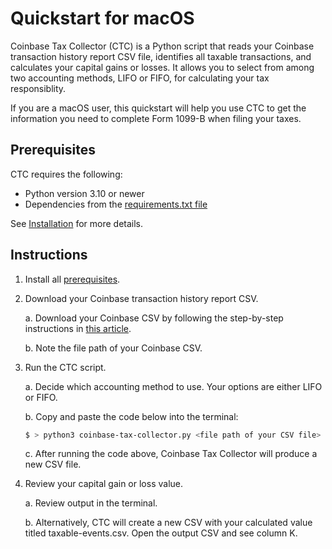 # Quickstart for macOS

Coinbase Tax Collector (CTC) is a Python script that reads your Coinbase transaction history report CSV file, identifies all taxable transactions, and calculates your capital gains or losses. It allows you to select from among two accounting methods, LIFO or FIFO, for calculating your tax responsiblity.

If you are a macOS user, this quickstart will help you use CTC to get the information you need to complete Form 1099-B when filing your taxes.

## Prerequisites

CTC requires the following:

* Python version 3.10 or newer
* Dependencies from the [requirements.txt file](https://github.com/ydeleon6/coinbase-tax-collector/blob/main/requirements.txt)

See [Installation](https://github.com/mdoming10/coinbase-tax-collector/blob/main/documentation/installation.md) for more details.

## Instructions

1. Install all [prerequisites](https://github.com/mdoming10/coinbase-tax-collector/blob/main/documentation/installation.md).

2. Download your Coinbase transaction history report CSV.

    a. Download your Coinbase CSV by following the step-by-step instructions in [this article](https://help.coinbase.com/en/commerce/managing-account/transaction-reporting#download-reports).

    b. Note the file path of your Coinbase CSV.

3. Run the CTC script.

    a. Decide which accounting method to use. Your options are either LIFO or FIFO.
    
    b. Copy and paste the code below into the terminal:

    ```sh
    $ > python3 coinbase-tax-collector.py <file path of your CSV file> <accounting method>
    ```

    c. After running the code above, Coinbase Tax Collector will produce a new CSV file.

4.  Review your capital gain or loss value.

    a. Review output in the terminal.
    
    b. Alternatively, CTC will create a new CSV with your calculated value titled taxable-events.csv. Open the output CSV and see column K.

